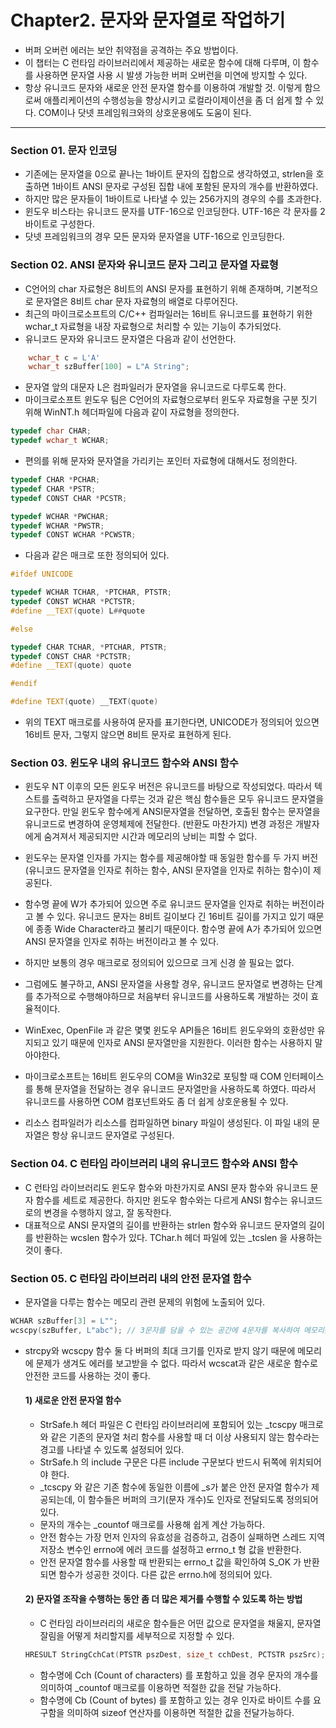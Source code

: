 # Chapter2. 문자와 문자열로 작업하기

* 버퍼 오버런 에러는 보안 취약점을 공격하는 주요 방법이다.
* 이 챕터는 C 런타임 라이브러리에서 제공하는 새로운 함수에 대해 다루며, 이 함수를 사용하면 문자열 사용 시 발생 가능한 버퍼 오버런을 미연에 방지할 수 있다.
* 항상 유니코드 문자와 새로운 안전 문자열 함수를 이용하여 개발할 것. 이렇게 함으로써 애플리케이션의 수행성능을 향상시키고 로컬라이제이션을 좀 더 쉽게 할 수 있다. COM이나 닷넷 프레임워크와의 상호운용에도 도움이 된다.
---------------------
### Section 01. 문자 인코딩
* 기존에는 문자열을 0으로 끝나는 1바이트 문자의 집합으로 생각하였고, strlen을 호출하면 1바이트 ANSI 문자로 구성된 집합 내에 포함된 문자의 개수를 반환하였다.
* 하지만 많은 문자들이 1바이트로 나타낼 수 있는 256가지의 경우의 수를 초과한다.
* 윈도우 비스타는 유니코드 문자를 UTF-16으로 인코딩한다. UTF-16은 각 문자를 2바이트로 구성한다. 
* 닷넷 프레임워크의 경우 모든 문자와 문자열을 UTF-16으로 인코딩한다.

### Section 02. ANSI 문자와 유니코드 문자 그리고 문자열 자료형
* C언어의 char 자료형은 8비트의 ANSI 문자를 표현하기 위해 존재하며, 기본적으로 문자열은 8비트 char 문자 자료형의 배열로 다루어진다.
* 최근의 마이크로소프트의 C/C++ 컴파일러는 16비트 유니코드를 표현하기 위한 wchar_t 자료형을 내장 자료형으로 처리할 수 있는 기능이 추가되었다. 
* 유니코드 문자와 유니코드 문자열은 다음과 같이 선언한다.
```C++
    wchar_t c = L'A'
    wchar_t szBuffer[100] = L"A String";
```
* 문자열 앞의 대문자 L은 컴파일러가 문자열을 유니코드로 다루도록 한다. 
* 마이크로소프트 윈도우 팀은 C언어의 자료형으로부터 윈도우 자료형을 구분 짓기 위해 WinNT.h 헤더파일에 다음과 같이 자료형을 정의한다.
```C++
typedef char CHAR;
typedef wchar_t WCHAR;
```
* 편의를 위해 문자와 문자열을 가리키는 포인터 자료형에 대해서도 정의한다.
```C++
typedef CHAR *PCHAR;
typedef CHAR *PSTR;
typedef CONST CHAR *PCSTR;

typedef WCHAR *PWCHAR;
typedef WCHAR *PWSTR;
typedef CONST WCHAR *PCWSTR;
```
* 다음과 같은 매크로 또한 정의되어 있다.
```C++
#ifdef UNICODE

typedef WCHAR TCHAR, *PTCHAR, PTSTR;
typedef CONST WCHAR *PCTSTR;
#define __TEXT(quote) L##quote

#else

typedef CHAR TCHAR, *PTCHAR, PTSTR;
typedef CONST CHAR *PCTSTR;
#define __TEXT(quote) quote

#endif

#define TEXT(quote) __TEXT(quote)
```

* 위의 TEXT 매크로를 사용하여 문자를 표기한다면, UNICODE가 정의되어 있으면 16비트 문자, 그렇지 않으면 8비트 문자로 표현하게 된다.

### Section 03. 윈도우 내의 유니코드 함수와 ANSI 함수
* 윈도우 NT 이후의 모든 윈도우 버전은 유니코드를 바탕으로 작성되었다. 따라서 텍스트를 출력하고 문자열을 다루는 것과 같은 핵심 함수들은 모두 유니코드 문자열을 요구한다. 만일 윈도우 함수에게 ANSI문자열을 전달하면, 호출된 함수는 문자열을 유니코드로 변경하여 운영체제에 전달한다. (반환도 마찬가지) 변경 과정은 개발자에게 숨겨져서 제공되지만 시간과 메모리의 낭비는 피할 수 없다.

* 윈도우는 문자열 인자를 가지는 함수를 제공해야할 때 동일한 함수를 두 가지 버전 (유니코드 문자열을 인자로 취하는 함수, ANSI 문자열을 인자로 취하는 함수)이 제공된다.

* 함수명 끝에 W가 추가되어 있으면 주로 유니코드 문자열을 인자로 취하는 버전이라고 볼 수 있다. 유니코드 문자는 8비트 길이보다 긴 16비트 길이를 가지고 있기 때문에 종종 Wide Character라고 불리기 때문이다. 함수명 끝에 A가 추가되어 있으면 ANSI 문자열을 인자로 취하는 버전이라고 볼 수 있다.

* 하지만 보통의 경우 매크로로 정의되어 있으므로 크게 신경 쓸 필요는 없다.
* 그럼에도 불구하고, ANSI 문자열을 사용할 경우, 유니코드 문자열로 변경하는 단계를 추가적으로 수행해야하므로 처음부터 유니코드를 사용하도록 개발하는 것이 효율적이다.

* WinExec, OpenFile 과 같은 몇몇 윈도우 API들은 16비트 윈도우와의 호환성만 유지되고 있기 때문에 인자로 ANSI 문자열만을 지원한다. 이러한 함수는 사용하지 말아야한다.
* 마이크로소프트는 16비트 윈도우의 COM을 Win32로 포팅할 때 COM 인터페이스를 통해 문자열을 전달하는 경우 유니코드 문자열만을 사용하도록 하였다. 따라서 유니코드를 사용하면 COM 컴포넌트와도 좀 더 쉽게 상호운용될 수 있다.

* 리소스 컴파일러가 리소스를 컴파일하면 binary 파일이 생성된다. 이 파일 내의 문자열은 항상 유니코드 문자열로 구성된다.

### Section 04. C 런타임 라이브러리 내의 유니코드 함수와 ANSI 함수
* C 런타임 라이브러리도 윈도우 함수와 마찬가지로 ANSI 문자 함수와 유니코드 문자 함수를 세트로 제공한다. 하지만 윈도우 함수와는 다르게 ANSI 함수는 유니코드로의 변경을 수행하지 않고, 잘 동작한다.
* 대표적으로 ANSI 문자열의 길이를 반환하는 strlen 함수와 유니코드 문자열의 길이를 반환하는 wcslen 함수가 있다. TChar.h 헤더 파일에 있는 _tcslen 을 사용하는 것이 좋다.

### Section 05. C 런타임 라이브러리 내의 안전 문자열 함수
* 문자열을 다루는 함수는 메모리 관련 문제의 위험에 노출되어 있다.
```C++
WCHAR szBuffer[3] = L"";
wcscpy(szBuffer, L"abc"); // 3문자를 담을 수 있는 공간에 4문자를 복사하여 메모리를 깨뜨리는 문제가 발생 (종결문자(0) 포함)
```
* strcpy와 wcscpy 함수 둘 다 버퍼의 최대 크기를 인자로 받지 않기 때문에 메모리에 문제가 생겨도 에러를 보고받을 수 없다. 따라서 wcscat과 같은 새로운 함수로 안전한 코드를 사용하는 것이 좋다.

    #### 1) 새로운 안전 문자열 함수
    * StrSafe.h 헤더 파일은 C 런타임 라이브러리에 포함되어 있는 _tcscpy 매크로와 같은 기존의 문자열 처리 함수를 사용할 때 더 이상 사용되지 않는 함수라는 경고를 나타낼 수 있도록 설정되어 있다.
    * StrSafe.h 의 include 구문은 다른 include 구문보다 반드시 뒤쪽에 위치되어야 한다.
    * _tcscpy 와 같은 기존 함수에 동일한 이름에 _s가 붙은 안전 문자열 함수가 제공되는데, 이 함수들은 버퍼의 크기(문자 개수)도 인자로 전달되도록 정의되어 있다.
    * 문자의 개수는 _countof 매크로를 사용해 쉽게 계산 가능하다.
    * 안전 함수는 가장 먼저 인자의 유효성을 검증하고, 검증이 실패하면 스레드 지역 저장소 변수인 errno에 에러 코드를 설정하고 errno_t 형 값을 반환한다.
    * 안전 문자열 함수를 사용할 때 반환되는 errno_t 값을 확인하여 S_OK 가 반환되면 함수가 성공한 것이다. 다른 값은 errno.h에 정의되어 있다.

    #### 2) 문자열 조작을 수행하는 동안 좀 더 많은 제거를 수행할 수 있도록 하는 방법

    * C 런타임 라이브러리의 새로운 함수들은 어떤 값으로 문자열을 채울지, 문자열 잘림을 어떻게 처리할지를 세부적으로 지정할 수 있다.
    ```C++
    HRESULT StringCchCat(PTSTR pszDest, size_t cchDest, PCTSTR pszSrc);
    ```
    * 함수명에 Cch (Count of characters) 를 포함하고 있을 경우 문자의 개수를 의미하여 _countof 매크로를 이용하면 적절한 값을 전달 가능하다. 
    * 함수명에 Cb (Count of bytes) 를 포함하고 있는 경우 인자로 바이트 수를 요구함을 의미하여 sizeof 연산자를 이용하면 적절한 값을 전달가능하다.